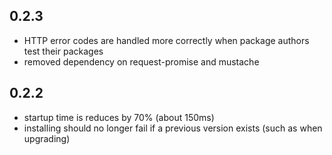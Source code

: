 ## 0.2.3

- HTTP error codes are handled more correctly when package authors test their packages
- removed dependency on request-promise and mustache


## 0.2.2

- startup time is reduces by 70% (about 150ms)
- installing should no longer fail if a previous version exists (such as when upgrading)

